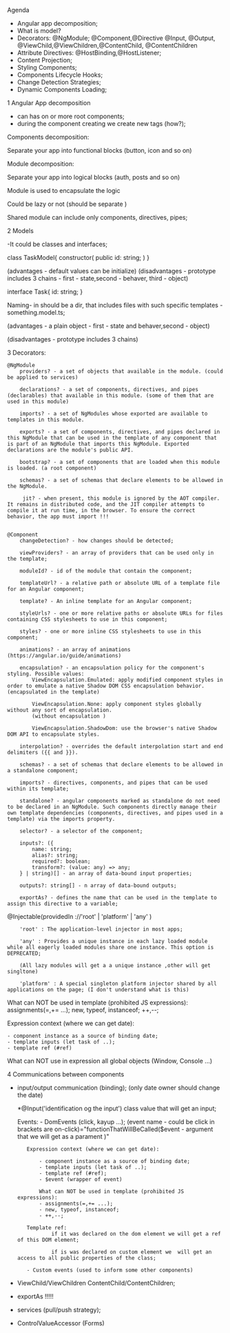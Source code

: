 Agenda 

 - Angular app decomposition;
 - What is model?
 - Decorators:
    @NgModule;
    @Component,@Directive
    @Input, @Output,
    @ViewChild,@ViewChildren,@ContentChild,
    @ContentChildren
- Attribute Directives: @HostBinding,@HostListener;
- Content Projection;
- Styling Components;
- Components Lifecycle Hooks;
- Change Detection Strategies;
- Dynamic Components Loading;

1 Angular App decomposition

- can has on or more root components; 
- during the component creating we create new tags (how?);

Components decomposition:

Separate your app into functional blocks (button, icon  and so on)

Module decomposition:

Separate your app into logical blocks (auth, posts  and so on)

Module is used to encapsulate the logic  

Could be lazy or not (should be separate )

Shared module can include only components, directives, pipes;


2 Models

-It could be classes and interfaces;

class TaskModel{
    constructor(
        public id: string;
    )
}

(advantages - default values can be initialize)
(disadvantages - prototype includes 3 chains - first - state,second -  behaver, third - object)

interface Task{
    id: string;
}

Naming- in should be a dir, that includes files with such specific templates - something.model.ts;

(advantages - a plain object - first - state and behaver,second - object)

(disadvantages - prototype includes 3 chains)


 3 Decorators:

    @NgModule
        providers? - a set of objects that available in the module. (could be applied to services)

        declarations? - a set of components, directives, and pipes (declarables) that available in this module. (some of them that are used in this module)

        imports? - a set of NgModules whose exported are available to templates in this module.

        exports? - a set of components, directives, and pipes declared in this NgModule that can be used in the template of any component that is part of an NgModule that imports this NgModule. Exported declarations are the module's public API.

        bootstrap? - a set of components that are loaded when this module is loaded. (a root component)

        schemas? - a set of schemas that declare elements to be allowed in the NgModule.

         jit? - when present, this module is ignored by the AOT compiler. It remains in distributed code, and the JIT compiler attempts to compile it at run time, in the browser. To ensure the correct behavior, the app must import !!!


    @Component
        changeDetection? - how changes should be detected;

        viewProviders? - an array of providers that can be used only in the template;

        moduleId? - id of the module that contain the component;

        templateUrl? - a relative path or absolute URL of a template file for an Angular component;

        template? - An inline template for an Angular component;

        styleUrls? - one or more relative paths or absolute URLs for files containing CSS stylesheets to use in this component;

        styles? - one or more inline CSS stylesheets to use in this component;

        animations? - an array of animations (https://angular.io/guide/animations)

        encapsulation? - an encapsulation policy for the component's styling. Possible values:
            ViewEncapsulation.Emulated: apply modified component styles in order to emulate a native Shadow DOM CSS encapsulation behavior. (encapsulated in the template)

            ViewEncapsulation.None: apply component styles globally without any sort of encapsulation.
            (without encapsulation )

            ViewEncapsulation.ShadowDom: use the browser's native Shadow DOM API to encapsulate styles.

        interpolation? - overrides the default interpolation start and end delimiters ({{ and }}).

        schemas? - a set of schemas that declare elements to be allowed in a standalone component;

        imports? - directives, components, and pipes that can be used within its template;

        standalone? - angular components marked as standalone do not need to be declared in an NgModule. Such components directly manage their own template dependencies (components, directives, and pipes used in a template) via the imports property.

        selector? - a selector of the component;

        inputs?: ({
            name: string;
            alias?: string;
            required?: boolean;
            transform?: (value: any) => any;
        } | string)[] - an array of data-bound input properties;

        outputs?: string[] - n array of data-bound outputs;

        exportAs? - defines the name that can be used in the template to assign this directive to a variable;

@Injectable(providedIn ://'root' | 'platform' | 'any' )

        'root' : The application-level injector in most apps;

        'any' : Provides a unique instance in each lazy loaded module while all eagerly loaded modules share one instance. This option is DEPRECATED;

        (All lazy modules will get a a unique instance ,other will get singltone)

        'platform' : A special singleton platform injector shared by all applications on the page; (I don't understand what is this)



What can NOT be used in template (prohibited JS expressions):
    assignments(=,+= ...);
    new, typeof, instanceof;
    ++,--;

Expression context (where we can get date):

    - component instance as a source of binding date;
    - template inputs (let task of ..);
    - template ref (#ref)

What can NOT use in expression
    all global objects (Window, Console ...)

4 Communications between components 

   - input/output communication (binding); (only date owner    should change the date)

        *@Input('identification og the input') class value that will get an input;

        Events:
            - DomEvents (click, kayup ...); (event name  - could be click in brackets are on-click)="functionThatWillBeCalled($event - argument that we will get as a parament )"
            
            Expression context (where we can get date):

                - component instance as a source of binding date;
                - template inputs (let task of ..);
                - template ref (#ref);
                - $event (wrapper of event)

                What can NOT be used in template (prohibited JS expressions):
                - assignments(=,+= ...);
                - new, typeof, instanceof;
                - ++,--;

            Template ref:
                    if it was declared on the dom element we will get a ref of this DOM element;

                    if is was declared on custom element we  will get an access to all public properties of the class;

            - Custom events (used to inform some other components)


   - ViewChild/ViewChildren ContentChild/ContentChildren;

   - exportAs !!!!!

   - services (pull/push strategy);

   - ControlValueAccessor (Forms)




